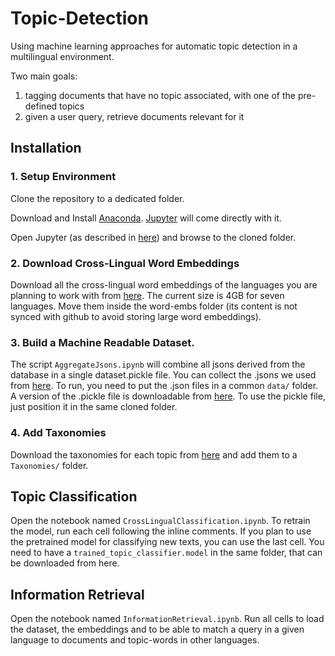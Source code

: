 # Topic-Detection
Using machine learning approaches for automatic topic detection in a multilingual environment.

Two main goals:

1) tagging documents that have no topic associated, with one of the pre-defined topics
2) given a user query, retrieve documents relevant for it

## Installation

### 1. Setup Environment

Clone the repository to a dedicated folder.

Download and Install [Anaconda](https://www.anaconda.com/products/individual). [Jupyter](https://jupyter.org/) will come directly with it.

Open Jupyter (as described in [here](https://jupyter.readthedocs.io/en/latest/running.html)) and browse to the cloned folder.

### 2. Download Cross-Lingual Word Embeddings

Download all the cross-lingual word embeddings of the languages you are planning to work with from [here](https://github.com/facebookresearch/MUSE#multilingual-word-embeddings). The current size is 4GB for seven languages. Move them inside the word-embs folder (its content is not synced with github to avoid storing large word embeddings).

### 3. Build a Machine Readable Dataset.

The script `AggregateJsons.ipynb` will combine all jsons derived from the database in a single dataset.pickle file. You can collect the .jsons we used from [here](https://drive.google.com/drive/folders/1U9jZIhS-yyoqfPea4rG1kcnc37bNk3vK?usp=sharing). To 
run, you need to put the .json files in a common `data/` folder. A version of the .pickle file is downloadable from [here](https://drive.google.com/file/d/1EQ8Ci3zzLZf9vpKz0tHt5o7moI4gtWrZ/view?usp=sharing). To use the pickle file, just position it in the same cloned folder.

### 4. Add Taxonomies

Download the taxonomies for each topic from [here](https://drive.google.com/drive/folders/14t87V9MImkowDxGd0MGNMURz_KKpnrOR?usp=sharing) and add them to a `Taxonomies/` folder.

## Topic Classification

Open the notebook named `CrossLingualClassification.ipynb`. To retrain the model, run each cell following the inline comments. If you plan to use the pretrained model for classifying new texts, you can use the last cell. You need to have a `trained_topic_classifier.model` in the same folder, that can be downloaded from here.

## Information Retrieval

Open the notebook named  `InformationRetrieval.ipynb`. Run all cells to load the dataset, the embeddings and to be able to match a query in a given language to documents and topic-words in other languages.